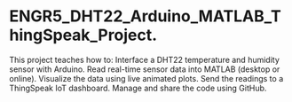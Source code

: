 # ENGR5_DHT22_Arduino_MATLAB_ThingSpeak_Project.
This project teaches how to:  Interface a DHT22 temperature and humidity sensor with Arduino.  Read real-time sensor data into MATLAB (desktop or online).  Visualize the data using live animated plots.  Send the readings to a ThingSpeak IoT dashboard.  Manage and share the code using GitHub.
